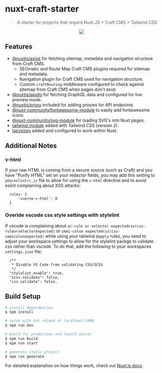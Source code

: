 # nuxt-craft-starter

> A starter for projects that require Nuxt JS + Craft CMS + Tailwind CSS

<p align="center">
  <img src="https://www.rockitscienceagency.com/img/images/nuxt-craft-starter.png" />
</p>

## Features

- [@nuxtjs/axios](https://github.com/nuxt-community/axios-module) for fetching sitemap, metadata and navigation structure from Craft CMS.
  - SEOmatic and Route Map Craft CMS plugins required for sitemap and metadata. 
  - Navigation plugin for Craft CMS used for navigation structure.
  - Custom `craftRouting` middleware configured to check against sitemap from Craft CMS when pages don't exist.
- [@nuxtjs/apollo](https://github.com/nuxt-community/apollo-module) for fetching GraphQL data and configured for live preview mode.
- [@nuxtjs/proxy](https://github.com/nuxt-community/proxy-module) included for adding proxies for API endpoints
- [@nuxt-community/fontawesome-module](https://github.com/nuxt-community/fontawesome-module) to easily add fontawesome icons.
- [@nuxt-community/svg-module](https://github.com/nuxt-community/svg-module) for loading SVG's into Nuxt pages.
- [tailwind module](https://github.com/nuxt-community/tailwindcss-module) added with Tailwind CSS (version 2).
- [lazysizes](https://github.com/aFarkas/lazysizes) added and configured to work within Nuxt.

## Additional Notes
### v-html
If your raw HTML is coming from a secure source (such as Craft) and you have "Purify HTML" set on your redactor fields, you may add this setting to you `eslintrc.js` file to allow for using the `v-html` directive and to avoid eslint complaining about XSS attacks:

```
  rules: {
      'vue/no-v-html': 0
  }
```

### Overide vscode css style settings with stylelint
If vscode is complaining about `at-rule or selector expectedcss(css-ruleorselectorexpected)` or `semi-colon expectedcss(css-semicolonexpected)` while using your tailwind `@apply` rules, you need to adjust your workspace settings to allow for the stylelint packge to validate css rather than vscode. To do that, add the following to your workspaces `settings.json` file:

```
  /**
   * Disable VS Code from validating CSS/SCSS
   */
  "stylelint.enable": true,
  "scss.validate": false,
  "css.validate": false,
```

## Build Setup

```bash
# install dependencies
$ npm install

# serve with hot reload at localhost:3000
$ npm run dev

# build for production and launch server
$ npm run build
$ npm run start

# generate static project
$ npm run generate
```

For detailed explanation on how things work, check out [Nuxt.js docs](https://nuxtjs.org).

